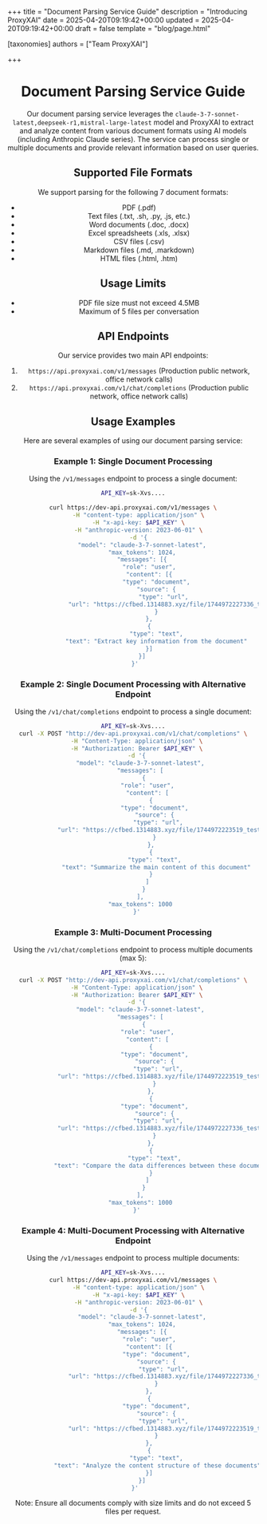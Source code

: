 +++
title = "Document Parsing Service Guide"
description = "Introducing ProxyXAI"
date = 2025-04-20T09:19:42+00:00
updated = 2025-04-20T09:19:42+00:00
draft = false
template = "blog/page.html"

[taxonomies]
authors = ["Team ProxyXAI"]

+++

<center>

# Document Parsing Service Guide

Our document parsing service leverages the  `claude-3-7-sonnet-latest,deepseek-r1,mistral-large-latest`  model and ProxyXAI to extract and analyze content from various document formats using AI models (including Anthropic Claude series). The service can process single or multiple documents and provide relevant information based on user queries.

## Supported File Formats

We support parsing for the following 7 document formats:
- PDF (.pdf)
- Text files (.txt, .sh, .py, .js, etc.)
- Word documents (.doc, .docx)
- Excel spreadsheets (.xls, .xlsx)
- CSV files (.csv)
- Markdown files (.md, .markdown)
- HTML files (.html, .htm)

## Usage Limits
- PDF file size must not exceed 4.5MB
- Maximum of 5 files per conversation

## API Endpoints

Our service provides two main API endpoints:

1. `https://api.proxyxai.com/v1/messages` (Production public network, office network calls)
2. `https://api.proxyxai.com/v1/chat/completions` (Production public network, office network calls)

## Usage Examples

Here are several examples of using our document parsing service:

### Example 1: Single Document Processing

Using the `/v1/messages` endpoint to process a single document:

```bash
API_KEY=sk-Xvs....

curl https://dev-api.proxyxai.com/v1/messages \
   -H "content-type: application/json" \
   -H "x-api-key: $API_KEY" \
   -H "anthropic-version: 2023-06-01" \
   -d '{
     "model": "claude-3-7-sonnet-latest",
     "max_tokens": 1024,
     "messages": [{
         "role": "user",
         "content": [{
             "type": "document",
             "source": {
                 "type": "url",
                 "url": "https://cfbed.1314883.xyz/file/1744972227336_test-1.pdf"
             }
         },
         {
             "type": "text",
             "text": "Extract key information from the document"
         }]
     }]
 }'
```

### Example 2: Single Document Processing with Alternative Endpoint

Using the `/v1/chat/completions` endpoint to process a single document:

```bash
API_KEY=sk-Xvs....
curl -X POST "http://dev-api.proxyxai.com/v1/chat/completions" \
  -H "Content-Type: application/json" \
  -H "Authorization: Bearer $API_KEY" \
  -d '{
    "model": "claude-3-7-sonnet-latest",
    "messages": [
      {
        "role": "user",
        "content": [
          {
            "type": "document",
            "source": {
              "type": "url",
              "url": "https://cfbed.1314883.xyz/file/1744972223519_test.docx"
            }
          },
          {
            "type": "text",
             "text": "Summarize the main content of this document"
          }
        ]
      }
    ],
    "max_tokens": 1000
  }'
```

### Example 3: Multi-Document Processing

Using the `/v1/chat/completions` endpoint to process multiple documents (max 5):

```bash
API_KEY=sk-Xvs....
curl -X POST "http://dev-api.proxyxai.com/v1/chat/completions" \
  -H "Content-Type: application/json" \
  -H "Authorization: Bearer $API_KEY" \
  -d '{
    "model": "claude-3-7-sonnet-latest",
    "messages": [
      {
        "role": "user",
        "content": [
          {
            "type": "document",
            "source": {
              "type": "url",
              "url": "https://cfbed.1314883.xyz/file/1744972223519_test.xlsx"
            }
          },
          {
            "type": "document",
            "source": {
              "type": "url",
              "url": "https://cfbed.1314883.xyz/file/1744972227336_test.pdf"
            }
          },
          {
            "type": "text",
             "text": "Compare the data differences between these documents"
          }
        ]
      }
    ],
    "max_tokens": 1000
  }'
```

### Example 4: Multi-Document Processing with Alternative Endpoint

Using the `/v1/messages` endpoint to process multiple documents:

```bash
API_KEY=sk-Xvs....
curl https://dev-api.proxyxai.com/v1/messages \
   -H "content-type: application/json" \
   -H "x-api-key: $API_KEY" \
   -H "anthropic-version: 2023-06-01" \
   -d '{
     "model": "claude-3-7-sonnet-latest",
     "max_tokens": 1024,
     "messages": [{
         "role": "user",
         "content": [{
             "type": "document",
             "source": {
                 "type": "url",
                 "url": "https://cfbed.1314883.xyz/file/1744972227336_test.md"
             }
         },
         {
             "type": "document",
             "source": {
                 "type": "url",
                 "url": "https://cfbed.1314883.xyz/file/1744972223519_test.html"
             }
         },
         {
             "type": "text",
             "text": "Analyze the content structure of these documents"
         }]
     }]
 }'
```

Note: Ensure all documents comply with size limits and do not exceed 5 files per request.

</center>
